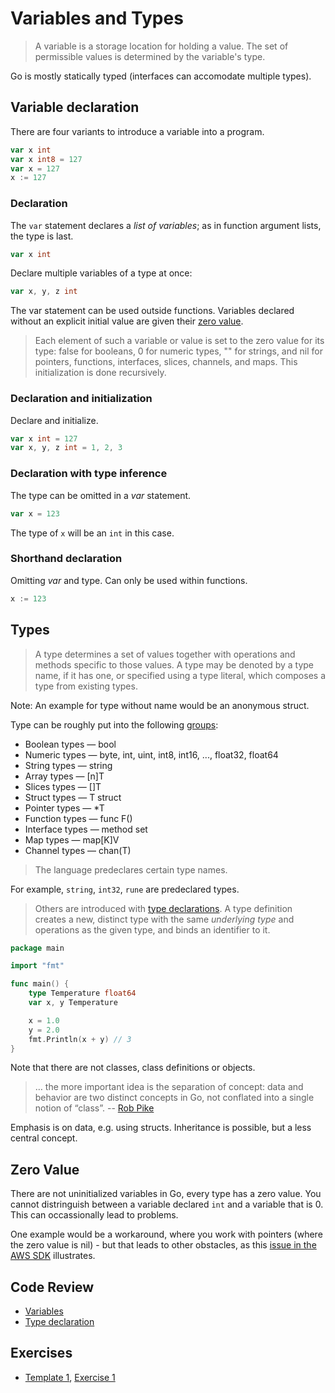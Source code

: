 # Variables and Types

> A variable is a storage location for holding a value. The set of permissible
> values is determined by the variable's type.

Go is mostly statically typed (interfaces can accomodate multiple types).

## Variable declaration

There are four variants to introduce a variable into a program.

```go
var x int
var x int8 = 127
var x = 127
x := 127
```

### Declaration

The `var` statement declares a *list of variables*; as in function argument lists, the type is last.

```go
var x int
```

Declare multiple variables of a type at once:

```go
var x, y, z int
```

The var statement can be used outside functions. Variables declared without an
explicit initial value are given their [zero value](https://golang.org/ref/spec#The_zero_value).

> Each element of such a variable or value is set to the zero value for its
> type: false for booleans, 0 for numeric types, "" for strings, and nil for
> pointers, functions, interfaces, slices, channels, and maps. This
> initialization is done recursively.

### Declaration and initialization

Declare and initialize.

```go
var x int = 127
var x, y, z int = 1, 2, 3
```

### Declaration with type inference

The type can be omitted in a *var* statement.

```go
var x = 123
```

The type of `x` will be an `int` in this case.

### Shorthand declaration

Omitting *var* and type. Can only be used within functions.

```go
x := 123
```

## Types

> A type determines a set of values together with operations and methods
> specific to those values. A type may be denoted by a type name, if it has
> one, or specified using a type literal, which composes a type from existing
> types.

Note: An example for type without name would be an anonymous struct.

Type can be roughly put into the following [groups](https://golang.org/ref/spec#Types):

* Boolean types &mdash; bool
* Numeric types &mdash; byte, int, uint, int8, int16, ..., float32, float64
* String types &mdash; string
* Array types &mdash; [n]T
* Slices types &mdash; []T
* Struct types &mdash; T struct
* Pointer types &mdash; *T
* Function types &mdash; func F()
* Interface types &mdash; method set
* Map types &mdash; map[K]V
* Channel types &mdash; chan(T)

> The language predeclares certain type names.

For example, `string`, `int32`, `rune` are predeclared types.

> Others are introduced with [type declarations](https://golang.org/ref/spec#Type_definitions).
> A type definition creates a new, distinct type with the same *underlying
> type* and operations as the given type, and binds an identifier to it.

```go
package main

import "fmt"

func main() {
    type Temperature float64
    var x, y Temperature

    x = 1.0
    y = 2.0
    fmt.Println(x + y) // 3
}
```

Note that there are not classes, class definitions or objects.

> … the more important idea is the separation of concept: data and behavior are
> two distinct concepts in Go, not conflated into a single notion of “class”.
> -- [Rob Pike](https://twitter.com/rob_pike/status/942528032887029760)

Emphasis is on data, e.g. using structs. Inheritance is possible, but a less
central concept.

## Zero Value

There are not uninitialized variables in Go, every type has a zero value. You
cannot distringuish between a variable declared `int` and a variable that is 0.
This can occassionally lead to problems.

One example would be a workaround, where you work with pointers (where the zero
value is nil) - but that leads to other obstacles, as this [issue in the AWS
SDK](https://github.com/aws/aws-sdk-go/issues/114) illustrates.

## Code Review

* [Variables](example1/main.go)
* [Type declaration](example2/main.go)

## Exercises

* [Template 1](template1/main.go), [Exercise 1](exercise1/main.go)